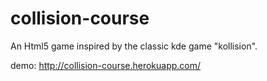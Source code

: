 collision-course
================

An Html5 game inspired by the classic kde game "kollision".

demo: http://collision-course.herokuapp.com/

